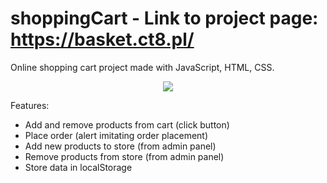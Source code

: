 # shoppingCart - Link to project page: https://basket.ct8.pl/
Online shopping cart project made with JavaScript, HTML, CSS.


<p align="center"> <img src="https://github.com/KrystianJamrogiewicz/Basket/assets/155767356/229241b6-2994-4a30-a7c9-41f354d09bfc"> </p>


Features:
- Add and remove products from cart (click button)
- Place order (alert imitating order placement)
- Add new products to store (from admin panel)
- Remove products from store (from admin panel)
- Store data in localStorage
